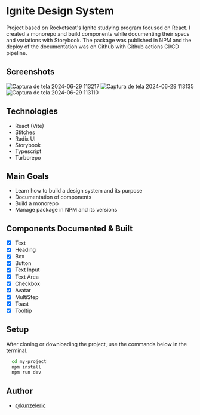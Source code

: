 # Ignite Design System
Project based on Rocketseat's Ignite studying program focused on React.
I created a monorepo and build components while documenting their specs and variations with Storybook.
The package was published in NPM and the deploy of the documentation was on Github with Github actions CI\CD pipeline.

## Screenshots

![Captura de tela 2024-06-29 113217](https://github.com/kunzeleric/design-system-react/assets/114115220/53504a14-f167-4b8f-953a-b6a2494e7f35)
![Captura de tela 2024-06-29 113135](https://github.com/kunzeleric/design-system-react/assets/114115220/401b015a-0e79-42d1-b5ed-502c5c7e0171)
![Captura de tela 2024-06-29 113110](https://github.com/kunzeleric/design-system-react/assets/114115220/1716085d-bce8-4f7b-9670-0f82c928eff0)

## Technologies

- React (Vite)
- Stitches
- Radix UI
- Storybook
- Typescript
- Turborepo

## Main Goals

- Learn how to build a design system and its purpose
- Documentation of components
- Build a monorepo
- Manage package in NPM and its versions

## Components Documented & Built

- [x] Text
- [x] Heading
- [x] Box
- [x] Button
- [x] Text Input
- [x] Text Area
- [x] Checkbox
- [x] Avatar
- [x] MultiStep
- [x] Toast
- [x] Tooltip

## Setup

After cloning or downloading the project, use the commands below in the terminal.

```bash
  cd my-project
  npm install
  npm run dev
```

## Author

- [@kunzeleric](https://www.github.com/kunzeleric)
